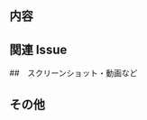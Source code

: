 ## 内容

<!--
プルリクエストの内容説明を端的に記載してください。
-->

## 関連 Issue

<!--
関連するIssue番号を記載してください。
番号の前に"close"を書くと自動的にIssueが閉じられます。

（例）
ref #0
close #0
-->

##　スクリーンショット・動画など

<!--
UIを変更した際は、変更がわかるような動画・スクリーンショットがあると助かります。
-->

## その他
